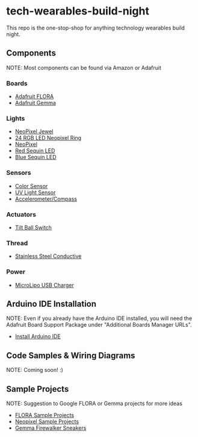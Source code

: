 # tech-wearables-build-night
This repo is the one-stop-shop for anything technology wearables build night.

## Components
NOTE: Most components can be found via Amazon or Adafruit
### Boards
- [Adafruit FLORA](https://www.adafruit.com/product/659)
- [Adafruit Gemma](https://www.adafruit.com/product/1222)
### Lights
- [NeoPixel Jewel](https://www.adafruit.com/product/2226)
- [24 RGB LED Neopixel Ring](https://www.adafruit.com/product/1586)
- [NeoPixel](https://www.adafruit.com/product/1559)
- [Red Sequin LED](https://www.adafruit.com/product/1755)
- [Blue Sequin LED](https://www.adafruit.com/product/1757)
### Sensors
- [Color Sensor](https://www.adafruit.com/product/1356)
- [UV Light Sensor](https://www.adafruit.com/product/1981)
- [Accelerometer/Compass](https://www.adafruit.com/product/1247)
### Actuators
- [Tilt Ball Switch](https://www.adafruit.com/product/173)
### Thread
- [Stainless Steel Conductive](https://www.adafruit.com/product/603)
### Power
- [MicroLipo USB Charger](https://www.adafruit.com/product/1904)

## Arduino IDE Installation
NOTE: Even if you already have the Arduino IDE installed, you will need the Adafruit Board Support Package under "Additional Boards Manager URLs".
- [Install Arduino IDE](https://learn.adafruit.com/adafruit-arduino-ide-setup/arduino-1-dot-6-x-ide)

## Code Samples & Wiring Diagrams
NOTE: Coming soon! :)

## Sample Projects
NOTE: Suggestion to Google FLORA or Gemma projects for more ideas
- [FLORA Sample Projects](https://learn.adafruit.com/getting-started-with-flora/flora-projects)
- [Neopixel Sample Projects](https://learn.adafruit.com/flora-rgb-smart-pixels/project-ideas)
- [Gemma Firewalker Sneakers](https://learn.adafruit.com/gemma-led-sneakers?view=all)

